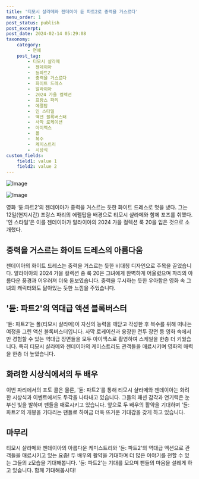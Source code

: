 ```yaml
---
title: '티모시 샬라메와 젠데이아 듄 파트2로 중력을 거스르다'
menu_order: 1
post_status: publish
post_excerpt: 
post_date: 2024-02-14 05:29:08
taxonomy:
    category:
        - 연예
    post_tag:
        - 티모시 샬라메
        -  젠데이아
        -  듄파트2
        -  중력을 거스르다
        -  화이트 드레스
        -  알라이아
        -  2024 가을 컬렉션
        -  프랑스 파리
        -  에펠탑
        -  인 스타일
        -  액션 블록버스터
        -  사막 로케이션
        -  아이맥스
        -  폴
        -  복수
        -  케미스트리
        -  시상식
custom_fields:
    field1: value 1
    field2: value 2
---
```


![Image](https://ssl.pstatic.net/mimgnews/image/117/2024/02/13/0003806122_001_20240213102301207.jpg?type=w540)

![Image](https://mimgnews.pstatic.net/image/117/2024/02/13/0003806122_002_20240213102301268.jpg?type=w540)

영화 ‘듄:파트2’의 젠데이아가 중력을 거스르는 듯한 화이트 드레스로 멋을 냈다. 그는 12일(현지시간) 프랑스 파리의 에펠탑을 배경으로 티모시 샬라메와 함께 포즈를 취했다. '인 스타일'은 이를 젠데이아가 알라이아의 2024 가을 컬렉션 룩 20을 입은 것으로 소개했다.
## 중력을 거스르는 화이트 드레스의 아름다움
젠데이아의 화이트 드레스는 중력을 거스르는 듯한 비대칭 디자인으로 주목을 끌었습니다. 알라이아의 2024 가을 컬렉션 중 룩 20은 그녀에게 완벽하게 어울렸으며 파리의 아름다운 풍경과 어우러져 더욱 돋보였습니다. 중력을 무시하는 듯한 우아함은 영화 속 그녀의 캐릭터와도 닮아있는 듯한 느낌을 주었습니다.
## '듄: 파트2'의 역대급 액션 블록버스터
'듄: 파트2'는 폴(티모시 샬라메)이 자신의 능력을 깨닫고 각성한 후 복수를 위해 떠나는 여정을 그린 액션 블록버스터입니다. 사막 로케이션과 웅장한 전투 장면 등 영화 속에서만 경험할 수 있는 역대급 장면들을 모두 아이맥스로 촬영하여 스케일을 한층 더 키웠습니다. 특히 티모시 샬라메와 젠데이아의 케미스트리도 관객들을 매료시키며 영화의 매력을 한층 더 높였습니다.
## 화려한 시상식에서의 두 배우
이번 파리에서의 포토 콜은 물론, '듄: 파트2'를 통해 티모시 샬라메와 젠데이아는 화려한 시상식과 이벤트에서도 두각을 나타내고 있습니다. 그들의 패션 감각과 연기력은 눈부신 빛을 발하며 팬들을 매료시키고 있습니다. 앞으로 두 배우의 활약을 기대하며 '듄: 파트2'의 개봉을 기다리는 팬들로 하여금 더욱 뜨거운 기대감을 갖게 하고 있습니다.
## 마무리
티모시 샬라메와 젠데이아의 아름다운 케미스트리와 '듄: 파트2'의 역대급 액션으로 관객들을 매료시키고 있는 요즘! 두 배우의 활약을 기대하며 더 많은 이야기를 전할 수 있는 그들의 z모습을 기대해봅니다. '듄: 파트2'는 기대를 모으며 팬들의 마음을 설레게 하고 있습니다. 함께 기대해봅시다!
